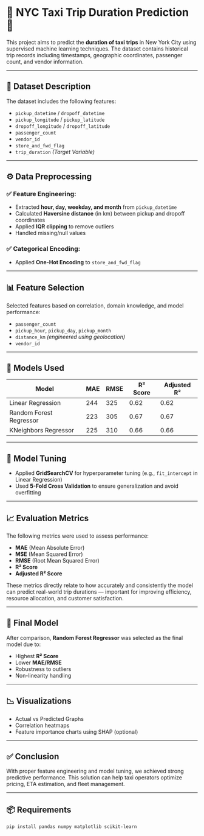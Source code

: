 # 🗽 NYC Taxi Trip Duration Prediction 🚖

This project aims to predict the **duration of taxi trips** in New York City using supervised machine learning techniques. The dataset contains historical trip records including timestamps, geographic coordinates, passenger count, and vendor information.

---

## 📁 Dataset Description

The dataset includes the following features:

- `pickup_datetime` / `dropoff_datetime`
- `pickup_longitude` / `pickup_latitude`
- `dropoff_longitude` / `dropoff_latitude`
- `passenger_count`
- `vendor_id`
- `store_and_fwd_flag`
- `trip_duration` *(Target Variable)*

---

## ⚙️ Data Preprocessing

### ✅ Feature Engineering:
- Extracted **hour, day, weekday, and month** from `pickup_datetime`
- Calculated **Haversine distance** (in km) between pickup and dropoff coordinates
- Applied **IQR clipping** to remove outliers
- Handled missing/null values

### ✅ Categorical Encoding:
- Applied **One-Hot Encoding** to `store_and_fwd_flag`

---

## 📊 Feature Selection

Selected features based on correlation, domain knowledge, and model performance:
- `passenger_count`
- `pickup_hour`, `pickup_day`, `pickup_month`
- `distance_km` *(engineered using geolocation)*
- `vendor_id`

---

## 🤖 Models Used

| Model                    | MAE   | RMSE  | R² Score | Adjusted R² |
|-------------------------|-------|-------|----------|-------------|
| Linear Regression        | 244   | 325   | 0.62     | 0.62        |
| Random Forest Regressor  | 223   | 305   | 0.67     | 0.67        |
| KNeighbors Regressor     | 225   | 310   | 0.66     | 0.66        |

---

## 🧪 Model Tuning

- Applied **GridSearchCV** for hyperparameter tuning (e.g., `fit_intercept` in Linear Regression)
- Used **5-Fold Cross Validation** to ensure generalization and avoid overfitting

---

## 📈 Evaluation Metrics

The following metrics were used to assess performance:
- **MAE** (Mean Absolute Error)
- **MSE** (Mean Squared Error)
- **RMSE** (Root Mean Squared Error)
- **R² Score**
- **Adjusted R² Score**

These metrics directly relate to how accurately and consistently the model can predict real-world trip durations — important for improving efficiency, resource allocation, and customer satisfaction.

---

## 📌 Final Model

After comparison, **Random Forest Regressor** was selected as the final model due to:
- Highest **R² Score**
- Lower **MAE/RMSE**
- Robustness to outliers
- Non-linearity handling

---

## 📉 Visualizations

- Actual vs Predicted Graphs
- Correlation heatmaps
- Feature importance charts using SHAP (optional)

---

## ✅ Conclusion

With proper feature engineering and model tuning, we achieved strong predictive performance. This solution can help taxi operators optimize pricing, ETA estimation, and fleet management.

---

## 📦 Requirements

```bash
pip install pandas numpy matplotlib scikit-learn
